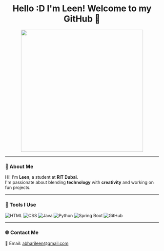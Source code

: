 <h1 align="center">Hello :D I'm Leen! Welcome to  my GitHub 🌸</h1>

<p align="center">
  <img src="https://media3.giphy.com/media/v1.Y2lkPTc5MGI3NjExanV6OHFxMjd1ZzFpZThsZDQwNWR3NWp0ZmR2eWRvdjFwcWkxYWphNCZlcD12MV9pbnRlcm5hbF9naWZfYnlfaWQmY3Q9Zw/13HBDT4QSTpveU/giphy.gif" width="400" />
</p>

---

### 🎀 About Me
Hi! I'm **Leen**, a student at **RIT Dubai**.  
I'm passionate about blending **technology** with **creativity** and working on fun projects.  

---

### 💖 Tools I Use
![HTML](https://img.shields.io/badge/-HTML-E34F26?style=for-the-badge&logo=html5&logoColor=white)
![CSS](https://img.shields.io/badge/-CSS-1572B6?style=for-the-badge&logo=css3)
![Java](https://img.shields.io/badge/-Java-F89820?style=for-the-badge&logo=java)
![Python](https://img.shields.io/badge/-Python-3776AB?style=for-the-badge&logo=python&logoColor=white)
![Spring Boot](https://img.shields.io/badge/-Spring-green?style=for-the-badge&logo=spring)
![GitHub](https://img.shields.io/badge/-GitHub-181717?style=for-the-badge&logo=github)

---

### 🌐 Contact Me
📧 Email: [abharileen@gmail.com](mailto:abharileen@gmail.com)

